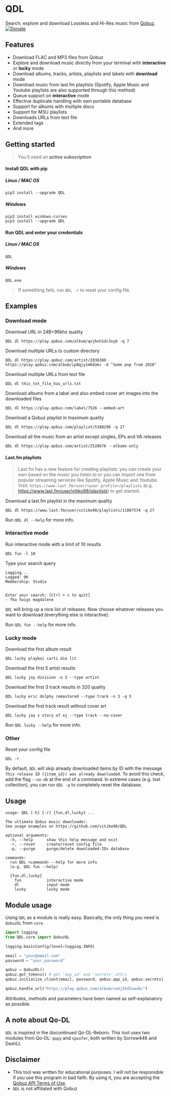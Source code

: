 # QDL
Search, explore and download Lossless and Hi-Res music from [Qobuz](https://www.qobuz.com/).
[![Donate](https://img.shields.io/badge/Donate-PayPal-green.svg)](https://www.paypal.com/cgi-bin/webscr?cmd=_s-xclick&hosted_button_id=VZWSWVGZGJRMU&source=url)

## Features

* Download FLAC and MP3 files from Qobuz
* Explore and download music directly from your terminal with **interactive** or **lucky** mode
* Download albums, tracks, artists, playlists and labels with **download** mode
* Download music from last.fm playlists (Spotify, Apple Music and Youtube playlists are also supported through this method)
* Queue support on **interactive** mode
* Effective duplicate handling with own portable database
* Support for albums with multiple discs
* Support for M3U playlists
* Downloads URLs from text file
* Extended tags
* And more

## Getting started

> You'll need an **active subscription**

#### Install QDL with pip
##### Linux / MAC OS
```
pip3 install --upgrade QDL
```
##### Windows
```
pip3 install windows-curses
pip3 install --upgrade QDL
```
#### Run QDL and enter your credentials
##### Linux / MAC OS
```
QDL
```
##### Windows
```
QDL.exe
```

> If something fails, run `QDL -r` to reset your config file.

## Examples

### Download mode
Download URL in 24B<96khz quality
```
QDL dl https://play.qobuz.com/album/qxjbxh1dc3xyb -q 7
```
Download multiple URLs to custom directory
```
QDL dl https://play.qobuz.com/artist/2038380 https://play.qobuz.com/album/ip8qjy1m6dakc -d "Some pop from 2020"
```
Download multiple URLs from text file
```
QDL dl this_txt_file_has_urls.txt
```
Download albums from a label and also embed cover art images into the downloaded files
```
QDL dl https://play.qobuz.com/label/7526 --embed-art
```
Download a Qobuz playlist in maximum quality
```
QDL dl https://play.qobuz.com/playlist/5388296 -q 27
```
Download all the music from an artist except singles, EPs and VA releases
```
QDL dl https://play.qobuz.com/artist/2528676 --albums-only
```

#### Last.fm playlists
> Last.fm has a new feature for creating playlists: you can create your own based on the music you listen to or you can import one from popular streaming services like Spotify, Apple Music and Youtube. Visit: `https://www.last.fm/user/<your profile>/playlists` (e.g. https://www.last.fm/user/vitiko98/playlists) to get started.

Download a last.fm playlist in the maximum quality
```
QDL dl https://www.last.fm/user/vitiko98/playlists/11887574 -q 27
```

Run `QDL dl --help` for more info.

### Interactive mode
Run interactive mode with a limit of 10 results
```
QDL fun -l 10
```
Type your search query
```
Logging...
Logged: OK
Membership: Studio


Enter your search: [Ctrl + c to quit]
- fka twigs magdalene
```
`QDL` will bring up a nice list of releases. Now choose whatever releases you want to download (everything else is interactive).

Run `QDL fun --help` for more info.

### Lucky mode
Download the first album result
```
QDL lucky playboi carti die lit
```
Download the first 5 artist results
```
QDL lucky joy division -n 5 --type artist
```
Download the first 3 track results in 320 quality
```
QDL lucky eric dolphy remastered --type track -n 3 -q 5
```
Download the first track result without cover art
```
QDL lucky jay z story of oj --type track --no-cover
```

Run `QDL lucky --help` for more info.

### Other
Reset your config file
```
QDL -r
```

By default, `QDL` will skip already downloaded items by ID with the message `This release ID ({item_id}) was already downloaded`. To avoid this check, add the flag `--no-db` at the end of a command. In extreme cases (e.g. lost collection), you can run `QDL -p` to completely reset the database.

## Usage
```
usage: QDL [-h] [-r] {fun,dl,lucky} ...

The ultimate Qobuz music downloader.
See usage examples on https://github.com/vitiko98/QDL

optional arguments:
  -h, --help      show this help message and exit
  -r, --reset     create/reset config file
  -p, --purge     purge/delete downloaded-IDs database

commands:
  run QDL <command> --help for more info
  (e.g. QDL fun --help)

  {fun,dl,lucky}
    fun           interactive mode
    dl            input mode
    lucky         lucky mode
```

## Module usage 
Using `QDL` as a module is really easy. Basically, the only thing you need is `QobuzDL` from `core`.

```python
import logging
from QDL.core import QobuzDL

logging.basicConfig(level=logging.INFO)

email = "your@email.com"
password = "your_password"

qobuz = QobuzDL()
qobuz.get_tokens() # get 'app_id' and 'secrets' attrs
qobuz.initialize_client(email, password, qobuz.app_id, qobuz.secrets)

qobuz.handle_url("https://play.qobuz.com/album/va4j3hdlwaubc")
```

Attributes, methods and parameters have been named as self-explanatory as possible.

## A note about Qo-DL
`QDL` is inspired in the discontinued Qo-DL-Reborn. This tool uses two modules from Qo-DL: `qopy` and `spoofer`, both written by Sorrow446 and DashLt.
## Disclaimer
* This tool was written for educational purposes. I will not be responsible if you use this program in bad faith. By using it, you are accepting the [Qobuz API Terms of Use](https://static.qobuz.com/apps/api/QobuzAPI-TermsofUse.pdf).
* `QDL` is not affiliated with Qobuz
